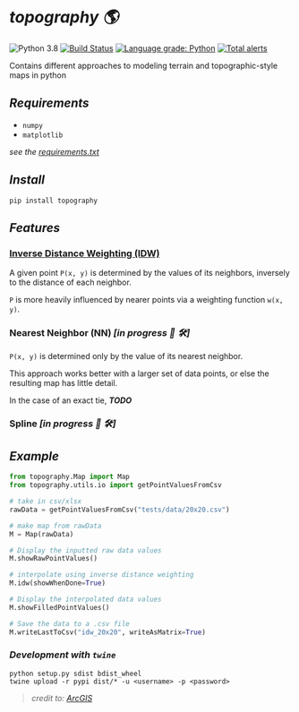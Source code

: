 # ***topography :earth_americas:***

![Python 3.8](https://img.shields.io/badge/python-3.8-blue.svg)
[![Build Status](https://travis-ci.com/XDwightsBeetsX/topography.svg?branch=master)](https://travis-ci.com/XDwightsBeetsX/topography)
[![Language grade: Python](https://img.shields.io/lgtm/grade/python/g/XDwightsBeetsX/topography.svg?logo=lgtm&logoWidth=18)](https://lgtm.com/projects/g/XDwightsBeetsX/topography/context:python)
[![Total alerts](https://img.shields.io/lgtm/alerts/g/XDwightsBeetsX/topography.svg?logo=lgtm&logoWidth=18)](https://lgtm.com/projects/g/XDwightsBeetsX/topography/alerts/)

Contains different approaches to modeling terrain and topographic-style maps in python

## ***Requirements***

- `numpy`
- `matplotlib`

*see the [requirements.txt](requirements.txt)*

## ***Install***

```shell
pip install topography
```

## ***Features***

### **[Inverse Distance Weighting (IDW)](/topography/docs/idw.md)**

A given point `P(x, y)` is determined by the values of its neighbors, inversely to the distance of each neighbor.  

`P` is more heavily influenced by nearer points via a weighting function `w(x, y)`.

### **Nearest Neighbor (NN) *[in progress :construction_worker: :hammer_and_wrench:]***

`P(x, y)` is determined only by the value of its nearest neighbor.

This approach works better with a larger set of data points, or else the resulting map has little detail.

In the case of an exact tie, ***TODO***

### **Spline *[in progress :construction_worker: :hammer_and_wrench:]***

## ***Example***

```python
from topography.Map import Map
from topography.utils.io import getPointValuesFromCsv

# take in csv/xlsx
rawData = getPointValuesFromCsv("tests/data/20x20.csv")

# make map from rawData
M = Map(rawData)

# Display the inputted raw data values
M.showRawPointValues()

# interpolate using inverse distance weighting
M.idw(showWhenDone=True)

# Display the interpolated data values
M.showFilledPointValues()

# Save the data to a .csv file
M.writeLastToCsv("idw_20x20", writeAsMatrix=True)
```

### ***Development with `twine`***

```shell
python setup.py sdist bdist_wheel
twine upload -r pypi dist/* -u <username> -p <password>
```

> *credit to: [ArcGIS](https://www.arcgis.com/index.html)*
